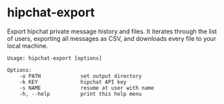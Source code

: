 # hipchat-export
Export hipchat private message history and files. It iterates through the list of users, exporting all messages as CSV, and downloads every file to your local machine.

```
Usage: hipchat-export [options]

Options:
    -o PATH             set output directory
    -k KEY              hipchat API key
    -s NAME             resume at user with name
    -h, --help          print this help menu
```

